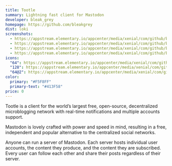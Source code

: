 ```yaml
---
title: Tootle
summary: Lightning fast client for Mastodon
developer: bleak_grey
homepage: https://github.com/bleakgrey
dist: loki
screenshots:
  - https://appstream.elementary.io/appcenter/media/xenial/com/github/bleakgrey.tootle.desktop/0C464A4A22FC9CD00286ED4ECEAF824F/screenshots/image-1_orig.png
  - https://appstream.elementary.io/appcenter/media/xenial/com/github/bleakgrey.tootle.desktop/0C464A4A22FC9CD00286ED4ECEAF824F/screenshots/image-2_orig.png
  - https://appstream.elementary.io/appcenter/media/xenial/com/github/bleakgrey.tootle.desktop/0C464A4A22FC9CD00286ED4ECEAF824F/screenshots/image-3_orig.png
  - https://appstream.elementary.io/appcenter/media/xenial/com/github/bleakgrey.tootle.desktop/0C464A4A22FC9CD00286ED4ECEAF824F/screenshots/image-4_orig.png
icons:
  "64": https://appstream.elementary.io/appcenter/media/xenial/com/github/bleakgrey.tootle.desktop/0C464A4A22FC9CD00286ED4ECEAF824F/icons/64x64/com.github.bleakgrey.tootle_com.github.bleakgrey.tootle.png
  "128": https://appstream.elementary.io/appcenter/media/xenial/com/github/bleakgrey.tootle.desktop/0C464A4A22FC9CD00286ED4ECEAF824F/icons/128x128/com.github.bleakgrey.tootle_com.github.bleakgrey.tootle.png
  "64@2": https://appstream.elementary.io/appcenter/media/xenial/com/github/bleakgrey.tootle.desktop/0C464A4A22FC9CD00286ED4ECEAF824F/icons/64x64@2/com.github.bleakgrey.tootle_com.github.bleakgrey.tootle.png
color:
  primary: "#F5F8FF"
  primary-text: "#413F58"
price: 0
---
```


<p>Tootle is a client for the world’s largest free, open-source, decentralized microblogging network with real-time notifications and multiple accounts support.</p>
<p>Mastodon is lovely crafted with power and speed in mind, resulting in a free, independent and popular alternative to the centralized social networks.</p>
<p>Anyone can run a server of Mastodon. Each server hosts individual user accounts, the content they produce, and the content they are subscribed. Every user can follow each other and share their posts regardless of their server.</p>